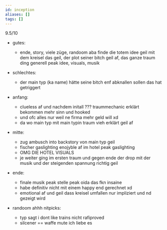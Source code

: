 ```yaml
---
id: inception
aliases: []
tags: []
---
```

9.5/10

- gutes:
  - ende, story, viele züge, randoom aba finde die totem idee geil mit dem kreisel das geil, der plot seiner bitch geil af, das ganze traum ding generell peak idee, visuals, musik

- schlechtes:
  - der main typ (ka name) hätte seine bitch enf abknallen sollen das hat getriggert

- anfang:
  - clueless af und nachdem initall ???  traummechanic erklärt bekommen mehr sinn und hooked
  - und ofc alles nur weil ne firma mehr geld will xd
  - da wo main typ mit main typin traum vieh erklärt geil af
- mitte:
  - zug ambusch into backstory von main typ geil
  - fischer gaslighting enojyble af im hotel peak gaslighting
  - OMG DIE HOTEL VISUALS
  - je weiter ging im ersten traum und gegen ende der drop mit der musik und der steigenden spannung richtig geil
- ende:
  - finale musik peak stelle peak oida das fkn insaine
  - habe definitiv nicht mit einem happy end gerechnet xd
  - emotional af und geil dass kreisel umfallen nur impliziert und nd gezeigt wird

- randoom ahhh nitpicks:
  - typ sagt i dont like trains nicht rafiproved
  - silcener == waffe mute ich liebe es

